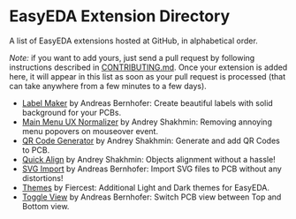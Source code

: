 # EasyEDA Extension Directory

A list of EasyEDA extensions hosted at GitHub, in alphabetical order.

*Note:* if you want to add yours, just send a pull request by following instructions described in [CONTRIBUTING.md](./CONTRIBUTING.md). Once your extension is added here, it will appear in this list as soon as your pull request is processed (that can take anywhere from a few minutes to a few days).

- [Label Maker](https://github.com/xsrf/easyeda-labelmaker) by Andreas Bernhofer: Create beautiful labels with solid background for your PCBs.
- [Main Menu UX Normalizer](https://github.com/turbobabr/easyeda-extension-menu-ux-normalizer) by Andrey Shakhmin: Removing annoying menu popovers on mouseover event.
- [QR Code Generator](https://github.com/turbobabr/easyeda-qrcode-generator-extension) by Andrey Shakhmin: Generate and add QR Codes to PCB.
- [Quick Align](https://github.com/turbobabr/easyeda-quick-align-extension) by Andrey Shakhmin: Objects alignment without a hassle!
- [SVG Import](https://github.com/xsrf/easyeda-svg-import) by Andreas Bernhofer: Import SVG files to PCB without any distortions!
- [Themes](https://github.com/FiercestT/EasyEdaThemes) by Fiercest: Additional Light and Dark themes for EasyEDA.
- [Toggle View](https://github.com/xsrf/easyeda-toggleview) by Andreas Bernhofer: Switch PCB view between Top and Bottom view.
